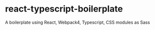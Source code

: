 # react-typescript-boilerplate
A boilerplate using React, Webpack4, Typescript, CSS modules as Sass
